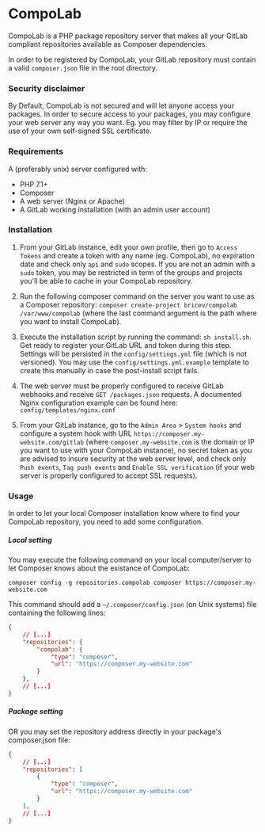 CompoLab
===

CompoLab is a PHP package repository server that makes all your GitLab compliant repositories available as Composer 
dependencies.

In order to be registered by CompoLab, your GitLab repository must contain a valid `composer.json` file in the root 
directory.

### Security disclaimer

By Default, CompoLab is not secured and will let anyone access your packages. 
In order to secure access to your packages, you may configure your web server any way you want. 
Eg. you may filter by IP or require the use of your own self-signed SSL certificate.

### Requirements

A (preferably unix) server configured with: 
- PHP 7.1+
- Composer
- A web server (Nginx or Apache)
- A GitLab working installation (with an admin user account)

### Installation 

1. From your GitLab instance, edit your own profile, then go to `Access Tokens` and create a token with any name (eg. 
CompoLab), no expiration date and check only `api` and `sudo` scopes. If you are not an admin with a `sudo` token, you 
may be restricted in term of the groups and projects you'll be able to cache in your CompoLab repository.

2. Run the following composer command on the server you want to use as a Composer repository:
`composer create-project bricev/compolab /var/www/compolab` (where the last command argument is the path where you want 
to install CompoLab).

3. Execute the installation script by running the command: `sh install.sh`. 
Get ready to register your GitLab URL and token during this step.
Settings will be persisted in the `config/settings.yml` file (which is not versioned). 
You may use the `config/settings.yml.example` template to create this manually in case the post-install script fails.

4. The web server must be properly configured to receive GitLab webhooks and receive `GET /packages.json` requests. 
A documented Nginx configuration example can be found here: `config/templates/nginx.conf`

5. From your GitLab instance, go to the `Admin Area` > `System hooks` and configure a system hook with URL 
`https://composer.my-website.com/gitlab` (where `composer.my-website.com` is the domain or IP you want to use with your 
CompoLab instance), no secret token as you are advised to insure security at the web server level, and check only 
`Push events`, `Tag push events` and `Enable SSL verification` (if your web server is properly configured to accept SSL 
requests).

### Usage

In order to let your local Composer installation know where to find your CompoLab repository, you need to add some 
configuration.

##### Local setting
You may execute the following command on your local computer/server to let Composer knows about the existance of 
CompoLab:
```
composer config -g repositories.compolab composer https://composer.my-website.com
```

This command should add a `~/.composer/config.json` (on Unix systems) file containing the following lines:
```json
{
    // [...]
    "repositories": {
        "compolab": {
            "type": "composer",
            "url": "https://composer.my-website.com"
        }
    },
    // [...]
}
```

##### Package setting

OR you may set the repository address directly in your package's composer.json file:
```json
{
    // [...]
    "repositories": [
        {
            "type": "composer",
            "url": "https://composer.my-website.com"
        }
    ],
    // [...]
}
```


